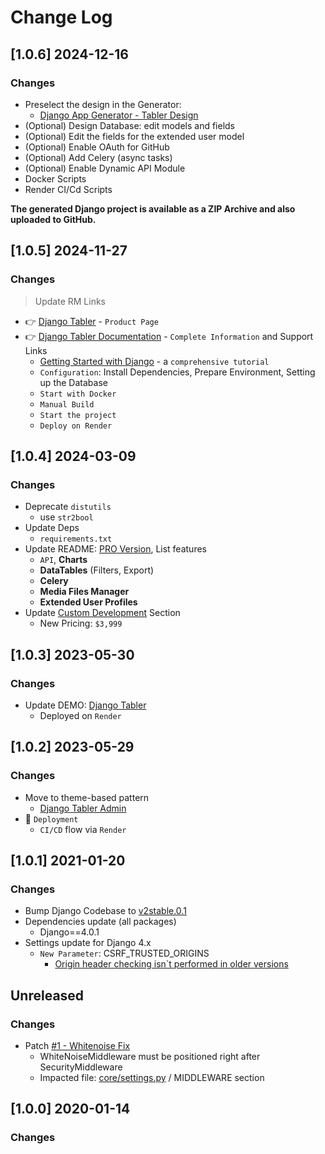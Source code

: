 # Change Log

## [1.0.6] 2024-12-16
### Changes

- Preselect the design in the Generator:
  - [Django App Generator - Tabler Design](https://app-generator.dev/tools/django-generator/tabler/)
- (Optional) Design Database: edit models and fields
- (Optional) Edit the fields for the extended user model
- (Optional) Enable OAuth for GitHub
- (Optional) Add Celery (async tasks)
- (Optional) Enable Dynamic API Module
- Docker Scripts
- Render CI/Cd Scripts

**The generated Django project is available as a ZIP Archive and also uploaded to GitHub.**

## [1.0.5] 2024-11-27
### Changes

> Update RM Links

- 👉 [Django Tabler](https://app-generator.dev/product/tabler/django/) - `Product Page`
- 👉 [Django Tabler Documentation](https://app-generator.dev/docs/products/django/tabler/index.html) - `Complete Information` and Support Links
  - [Getting Started with Django](https://app-generator.dev/docs/technologies/django/index.html) - a `comprehensive tutorial`
  - `Configuration`: Install Dependencies, Prepare Environment, Setting up the Database 
  - `Start with Docker`
  - `Manual Build`
  - `Start the project`
  - `Deploy on Render`

## [1.0.4] 2024-03-09
### Changes

- Deprecate `distutils`
  - use `str2bool`
- Update Deps 
  - `requirements.txt`  
- Update README: [PRO Version](https://appseed.us/product/volt-dashboard-pro/django/), List features
  - `API`, **Charts** 
  - **DataTables** (Filters, Export)
  - **Celery**
  - **Media Files Manager**
  - **Extended User Profiles**
- Update [Custom Development](https://appseed.us/custom-development/) Section
  - New Pricing: `$3,999`

## [1.0.3] 2023-05-30
### Changes

- Update DEMO: [Django Tabler](https://django-tabler.onrender.com/)
  - Deployed on `Render`

## [1.0.2] 2023-05-29
### Changes

- Move to theme-based pattern
  - [Django Tabler Admin](https://github.com/app-generator/django-admin-tabler)
- 🚀 `Deployment` 
  - `CI/CD` flow via `Render`

## [1.0.1] 2021-01-20
### Changes

- Bump Django Codebase to [v2stable.0.1](https://github.com/app-generator/boilerplate-code-django-dashboard/releases)
- Dependencies update (all packages) 
  - Django==4.0.1
- Settings update for Django 4.x
  - `New Parameter`: CSRF_TRUSTED_ORIGINS
    - [Origin header checking isn`t performed in older versions](https://docs.djangoproject.com/en/4.0/ref/settings/#csrf-trusted-origins)  

## Unreleased
### Changes

- Patch [#1 - Whitenoise Fix](https://github.com/app-generator/django-dashboard-tabler/issues/1)
    - WhiteNoiseMiddleware must be positioned right after SecurityMiddleware
    - Impacted file: [core/settings.py](https://github.com/app-generator/django-dashboard-tabler/blob/master/core/settings.py) / MIDDLEWARE section

## [1.0.0] 2020-01-14
### Changes
